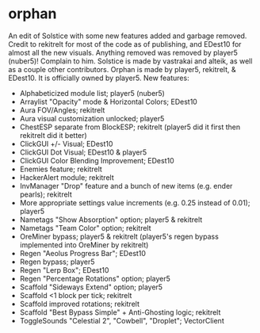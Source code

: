 # orphan
An edit of Solstice with some new features added and garbage removed. Credit to rekitrelt for most of the code as of publishing, and EDest10 for almost all the new visuals.
Anything removed was removed by player5 (nuber5)! Complain to him.
Solstice is made by vastrakai and alteik, as well as a couple other contributors.
Orphan is made by player5, rekitrelt, & EDest10. It is officially owned by player5.
New features:
- Alphabeticized module list; player5 (nuber5)
- Arraylist "Opacity" mode & Horizontal Colors; EDest10
- Aura FOV/Angles; rekitrelt
- Aura visual customization unlocked; player5
- ChestESP separate from BlockESP; rekitrelt (player5 did it first then rekitrelt did it better)
- ClickGUI +/- Visual; EDest10
- ClickGUI Dot Visual; EDest10 & player5
- ClickGUI Color Blending Improvement; EDest10
- Enemies feature; rekitrelt
- HackerAlert module; rekitrelt
- InvManager "Drop" feature and a bunch of new items (e.g. ender pearls); rekitrelt
- More appropriate settings value increments (e.g. 0.25 instead of 0.01); player5
- Nametags "Show Absorption" option; player5 & rekitrelt
- Nametags "Team Color" option; rekitrelt
- OreMiner bypass; player5 & rekitrelt (player5's regen bypass implemented into OreMiner by rekitrelt)
- Regen "Aeolus Progress Bar"; EDest10
- Regen bypass; player5
- Regen "Lerp Box"; EDest10
- Regen "Percentage Rotations" option; player5
- Scaffold "Sideways Extend" option; player5
- Scaffold <1 block per tick; rekitrelt
- Scaffold improved rotations; rekitrelt
- Scaffold "Best Bypass Simple" + Anti-Ghosting logic; rekitrelt
- ToggleSounds "Celestial 2", "Cowbell", "Droplet"; VectorClient 
